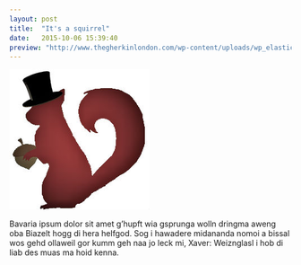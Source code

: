 ```yaml
---
layout: post
title:  "It's a squirrel"
date:   2015-10-06 15:39:40
preview: "http://www.thegherkinlondon.com/wp-content/uploads/wp_elastic_grid/small/3bd27b7de29e28b35b1ef95fc33fbade_Bandstand_The-Gherkin_%C2%A9Hufton+Crow_030_edit.jpg"
---
```


![Picture 1](https://github.com/blackhatsquirrel/branding/raw/master/squirrel.jpg)

Bavaria ipsum dolor sit amet g’hupft wia gsprunga wolln dringma aweng oba Biazelt hogg di hera helfgod. Sog i hawadere midananda nomoi a bissal wos gehd ollaweil gor kumm geh naa jo leck mi, Xaver: Weiznglasl i hob di liab des muas ma hoid kenna.
